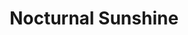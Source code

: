 ---
title: Nocturnal Sunshine
categories:
- radio
- digital
- press
tags:
- artist
position: 2
image: 
is-featured:
is-front: 
website:
facebook: https://www.facebook.com/NocturnalSunshineOfficial
twitter:
instagram:
spotify:
soundcloud:
youtube:
apple:
layout: client
---